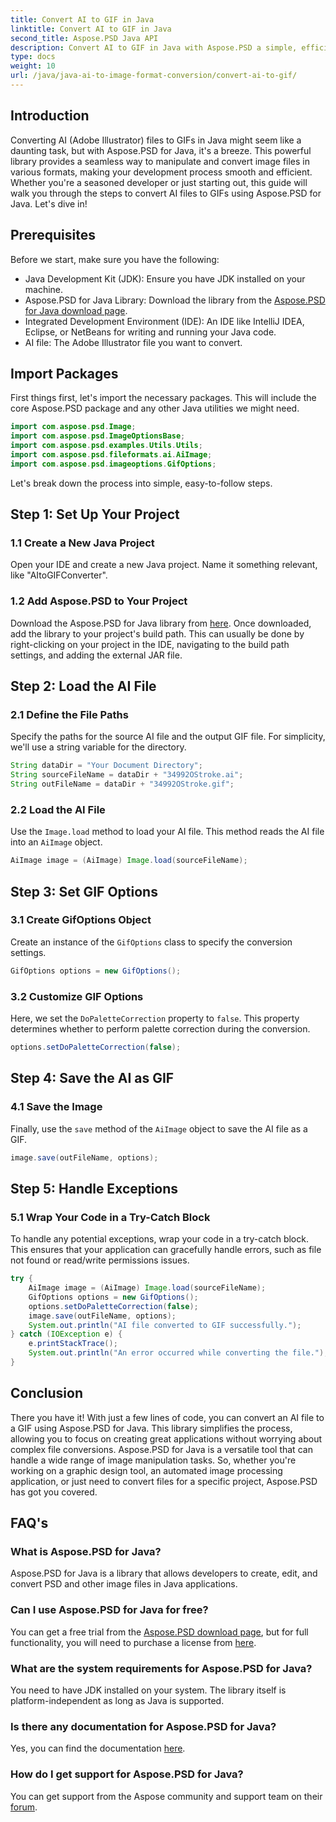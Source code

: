```yaml
---
title: Convert AI to GIF in Java
linktitle: Convert AI to GIF in Java
second_title: Aspose.PSD Java API
description: Convert AI to GIF in Java with Aspose.PSD a simple, efficient guide for developers. Learn prerequisites, steps, and FAQs for seamless conversion.
type: docs
weight: 10
url: /java/java-ai-to-image-format-conversion/convert-ai-to-gif/
---
```

## Introduction
Converting AI (Adobe Illustrator) files to GIFs in Java might seem like a daunting task, but with Aspose.PSD for Java, it's a breeze. This powerful library provides a seamless way to manipulate and convert image files in various formats, making your development process smooth and efficient. Whether you're a seasoned developer or just starting out, this guide will walk you through the steps to convert AI files to GIFs using Aspose.PSD for Java. Let's dive in!
## Prerequisites
Before we start, make sure you have the following:
- Java Development Kit (JDK): Ensure you have JDK installed on your machine.
- Aspose.PSD for Java Library: Download the library from the [Aspose.PSD for Java download page](https://releases.aspose.com/psd/java/).
- Integrated Development Environment (IDE): An IDE like IntelliJ IDEA, Eclipse, or NetBeans for writing and running your Java code.
- AI file: The Adobe Illustrator file you want to convert.
## Import Packages
First things first, let's import the necessary packages. This will include the core Aspose.PSD package and any other Java utilities we might need.
```java
import com.aspose.psd.Image;
import com.aspose.psd.ImageOptionsBase;
import com.aspose.psd.examples.Utils.Utils;
import com.aspose.psd.fileformats.ai.AiImage;
import com.aspose.psd.imageoptions.GifOptions;
```
Let's break down the process into simple, easy-to-follow steps.
## Step 1: Set Up Your Project
### 1.1 Create a New Java Project
Open your IDE and create a new Java project. Name it something relevant, like "AItoGIFConverter".
### 1.2 Add Aspose.PSD to Your Project
Download the Aspose.PSD for Java library from [here](https://releases.aspose.com/psd/java/). Once downloaded, add the library to your project's build path. This can usually be done by right-clicking on your project in the IDE, navigating to the build path settings, and adding the external JAR file.
## Step 2: Load the AI File
### 2.1 Define the File Paths
Specify the paths for the source AI file and the output GIF file. For simplicity, we'll use a string variable for the directory.
```java
String dataDir = "Your Document Directory";
String sourceFileName = dataDir + "34992OStroke.ai";
String outFileName = dataDir + "34992OStroke.gif";
```
### 2.2 Load the AI File
Use the `Image.load` method to load your AI file. This method reads the AI file into an `AiImage` object.
```java
AiImage image = (AiImage) Image.load(sourceFileName);
```
## Step 3: Set GIF Options
### 3.1 Create GifOptions Object
Create an instance of the `GifOptions` class to specify the conversion settings.
```java
GifOptions options = new GifOptions();
```
### 3.2 Customize GIF Options
Here, we set the `DoPaletteCorrection` property to `false`. This property determines whether to perform palette correction during the conversion.
```java
options.setDoPaletteCorrection(false);
```
## Step 4: Save the AI as GIF
### 4.1 Save the Image
Finally, use the `save` method of the `AiImage` object to save the AI file as a GIF.
```java
image.save(outFileName, options);
```
## Step 5: Handle Exceptions
### 5.1 Wrap Your Code in a Try-Catch Block
To handle any potential exceptions, wrap your code in a try-catch block. This ensures that your application can gracefully handle errors, such as file not found or read/write permissions issues.
```java
try {
    AiImage image = (AiImage) Image.load(sourceFileName);
    GifOptions options = new GifOptions();
    options.setDoPaletteCorrection(false);
    image.save(outFileName, options);
    System.out.println("AI file converted to GIF successfully.");
} catch (IOException e) {
    e.printStackTrace();
    System.out.println("An error occurred while converting the file.");
}
```
## Conclusion
There you have it! With just a few lines of code, you can convert an AI file to a GIF using Aspose.PSD for Java. This library simplifies the process, allowing you to focus on creating great applications without worrying about complex file conversions. 
Aspose.PSD for Java is a versatile tool that can handle a wide range of image manipulation tasks. So, whether you're working on a graphic design tool, an automated image processing application, or just need to convert files for a specific project, Aspose.PSD has got you covered.
## FAQ's
### What is Aspose.PSD for Java?
Aspose.PSD for Java is a library that allows developers to create, edit, and convert PSD and other image files in Java applications.
### Can I use Aspose.PSD for Java for free?
You can get a free trial from the [Aspose.PSD download page](https://releases.aspose.com/), but for full functionality, you will need to purchase a license from [here](https://purchase.aspose.com/buy).
### What are the system requirements for Aspose.PSD for Java?
You need to have JDK installed on your system. The library itself is platform-independent as long as Java is supported.
### Is there any documentation for Aspose.PSD for Java?
Yes, you can find the documentation [here](https://reference.aspose.com/psd/java/).
### How do I get support for Aspose.PSD for Java?
You can get support from the Aspose community and support team on their [forum](https://forum.aspose.com/c/psd/34).
